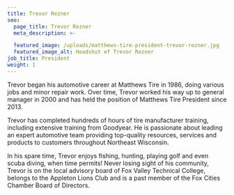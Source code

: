 ```yaml
---
title: Trevor Rezner
seo:
  page_title: Trevor Rezner
  meta_description: >-

  featured_image: /uploads/matthews-tire-president-trevor-rezner.jpg
  featured_image_alt: Headshot of Trevor Rezner
job_title: President
weight: 1
---
```


Trevor began his automotive career at Matthews Tire in 1986, doing various jobs and minor repair work. Over time, Trevor worked his way up to general manager in 2000 and has held the position of Matthews Tire President since 2013.

Trevor has completed hundreds of hours of tire manufacturer training, including extensive training from Goodyear. He is passionate about leading an expert automotive team providing top-quality resources, services and products to customers throughout Northeast Wisconsin.

In his spare time, Trevor enjoys fishing, hunting, playing golf and even scuba diving, when time permits! Never losing sight of his community, Trevor is on the local advisory board of Fox Valley Technical College, belongs to the Appleton Lions Club and is a past member of the Fox Cities Chamber Board of Directors.
